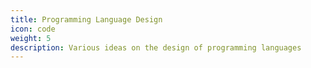 ```yaml
---
title: Programming Language Design
icon: code
weight: 5
description: Various ideas on the design of programming languages
---
```

